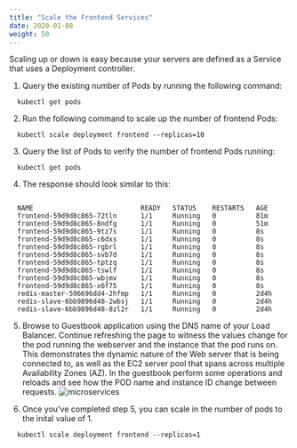 ```yaml
---
title: "Scale the Frontend Services"
date: 2020-01-08
weight: 50
---
```


Scaling up or down is easy because your servers are defined as a Service that uses a Deployment controller.

1. Query the existing number of Pods by running the following command:
```
  kubectl get pods
```  

2. Run the following command to scale up the number of frontend Pods:

```
  kubectl scale deployment frontend --replicas=10
```

3. Query the list of Pods to verify the number of frontend Pods running:

```
  kubectl get pods
```

4. The response should look similar to this:

```
  
  NAME                           READY   STATUS    RESTARTS   AGE
  frontend-59d9d8c865-72tln      1/1     Running   0          81m
  frontend-59d9d8c865-8ndfg      1/1     Running   0          51m
  frontend-59d9d8c865-9tz7s      1/1     Running   0          8s
  frontend-59d9d8c865-c6dxs      1/1     Running   0          8s
  frontend-59d9d8c865-rgbrl      1/1     Running   0          8s
  frontend-59d9d8c865-svb7d      1/1     Running   0          8s
  frontend-59d9d8c865-tptzq      1/1     Running   0          8s
  frontend-59d9d8c865-tswlf      1/1     Running   0          8s
  frontend-59d9d8c865-wbjmv      1/1     Running   0          8s
  frontend-59d9d8c865-x6f75      1/1     Running   0          8s
  redis-master-596696dd4-2hfmp   1/1     Running   0          2d4h
  redis-slave-6bb9896d48-2wbsj   1/1     Running   0          2d4h
  redis-slave-6bb9896d48-8zl2r   1/1     Running   0          2d4h
```  

5. Browse to Guestbook application using the DNS name of your Load Balancer.  Continue refreshing the page to witness the values change for the pod running the webserver and the instance that the pod runs on. This demonstrates the dynamic nature of the Web server that is being connected to, as well as the EC2 server pool that spans across multiple Availability Zones (AZ).
In the guestbook perform some operations and reloads and see how the POD name and instance ID change between requests. 
![microservices](/images/mfe/guestbook.png?classes=border,shadow)

6. Once you've completed step 5, you can scale in the number of pods to the inital value of 1.

```
  kubectl scale deployment frontend --replicas=1
```  
